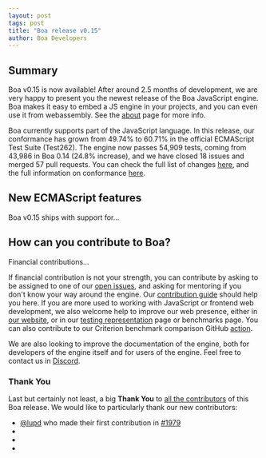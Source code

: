 ```yaml
---
layout: post
tags: post
title: "Boa release v0.15"
author: Boa Developers
---
```


## Summary

Boa v0.15 is now available! After around 2.5 months of development, we are very happy to present you the newest release of the
Boa JavaScript engine. Boa makes it easy to embed a JS engine in your projects, and you can even use it from webassembly. See
the [about](/about) page for more info.

Boa currently supports part of the JavaScript language. In this release, our conformance has grown from 49.74% to 60.71%
in the official ECMAScript Test Suite (Test262). The engine now passes 54,909 tests, coming from 43,986 in Boa 0.14
(24.8% increase), and we have closed 18 issues and merged 57 pull requests. You can check the full list of changes
[here](https://github.com/boa-dev/boa/blob/v0.15/CHANGELOG.md), and the full information on conformance
[here](https://boa-dev.github.io/boa/test262/).

## New ECMAScript features

Boa v0.15 ships with support for...

## How can you contribute to Boa?

Financial contributions...

If financial contribution is not your strength, you can contribute by asking to be assigned to one of our
[open issues](https://github.com/boa-dev/boa/issues?q=is%3Aopen+is%3Aissue+no%3Aassignee), and asking for mentoring if you
don't know your way around the engine. Our [contribution guide](https://github.com/boa-dev/boa/blob/main/CONTRIBUTING.md)
should help you here. If you are more used to working with JavaScript or frontend web development, we also
welcome help to improve our web presence, either in [our website](https://github.com/boa-dev/boa-dev.github.io), or in
our [testing representation](https://github.com/boa-dev/boa/issues/820) page or benchmarks page. You can also contribute to
our Criterion benchmark comparison GitHub [action](https://github.com/boa-dev/criterion-compare-action).

We are also looking to improve the documentation of the engine, both for developers of the engine itself and for users of the
engine. Feel free to contact us in [Discord](https://discord.gg/tUFFk9Y).

### Thank You

Last but certainly not least, a big **Thank You** to
[all the contributors](https://github.com/boa-dev/boa/graphs/contributors?from=2022-03-16&to=2022-06-05&type=c) of this Boa
release. We would like to particularly thank our new contributors:

- [@lupd](https://github.com/lupd) who made their first contribution in [#1979](https://github.com/boa-dev/boa/pull/1979)
-
-
-
